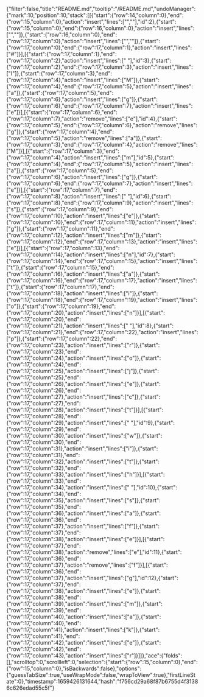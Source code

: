 {"filter":false,"title":"README.md","tooltip":"/README.md","undoManager":{"mark":10,"position":10,"stack":[[{"start":{"row":14,"column":0},"end":{"row":15,"column":0},"action":"insert","lines":["",""],"id":2},{"start":{"row":15,"column":0},"end":{"row":16,"column":0},"action":"insert","lines":["",""]},{"start":{"row":16,"column":0},"end":{"row":17,"column":0},"action":"insert","lines":["",""]},{"start":{"row":17,"column":0},"end":{"row":17,"column":1},"action":"insert","lines":["#"]}],[{"start":{"row":17,"column":1},"end":{"row":17,"column":2},"action":"insert","lines":[" "],"id":3},{"start":{"row":17,"column":2},"end":{"row":17,"column":3},"action":"insert","lines":["I"]},{"start":{"row":17,"column":3},"end":{"row":17,"column":4},"action":"insert","lines":["M"]},{"start":{"row":17,"column":4},"end":{"row":17,"column":5},"action":"insert","lines":["a"]},{"start":{"row":17,"column":5},"end":{"row":17,"column":6},"action":"insert","lines":["g"]},{"start":{"row":17,"column":6},"end":{"row":17,"column":7},"action":"insert","lines":["e"]}],[{"start":{"row":17,"column":6},"end":{"row":17,"column":7},"action":"remove","lines":["e"],"id":4},{"start":{"row":17,"column":5},"end":{"row":17,"column":6},"action":"remove","lines":["g"]},{"start":{"row":17,"column":4},"end":{"row":17,"column":5},"action":"remove","lines":["a"]},{"start":{"row":17,"column":3},"end":{"row":17,"column":4},"action":"remove","lines":["M"]}],[{"start":{"row":17,"column":3},"end":{"row":17,"column":4},"action":"insert","lines":["m"],"id":5},{"start":{"row":17,"column":4},"end":{"row":17,"column":5},"action":"insert","lines":["a"]},{"start":{"row":17,"column":5},"end":{"row":17,"column":6},"action":"insert","lines":["g"]},{"start":{"row":17,"column":6},"end":{"row":17,"column":7},"action":"insert","lines":["e"]}],[{"start":{"row":17,"column":7},"end":{"row":17,"column":8},"action":"insert","lines":[" "],"id":6},{"start":{"row":17,"column":8},"end":{"row":17,"column":9},"action":"insert","lines":["s"]},{"start":{"row":17,"column":9},"end":{"row":17,"column":10},"action":"insert","lines":["e"]},{"start":{"row":17,"column":10},"end":{"row":17,"column":11},"action":"insert","lines":["g"]},{"start":{"row":17,"column":11},"end":{"row":17,"column":12},"action":"insert","lines":["m"]},{"start":{"row":17,"column":12},"end":{"row":17,"column":13},"action":"insert","lines":["e"]}],[{"start":{"row":17,"column":13},"end":{"row":17,"column":14},"action":"insert","lines":["n"],"id":7},{"start":{"row":17,"column":14},"end":{"row":17,"column":15},"action":"insert","lines":["t"]},{"start":{"row":17,"column":15},"end":{"row":17,"column":16},"action":"insert","lines":["a"]},{"start":{"row":17,"column":16},"end":{"row":17,"column":17},"action":"insert","lines":["t"]},{"start":{"row":17,"column":17},"end":{"row":17,"column":18},"action":"insert","lines":["i"]},{"start":{"row":17,"column":18},"end":{"row":17,"column":19},"action":"insert","lines":["o"]},{"start":{"row":17,"column":19},"end":{"row":17,"column":20},"action":"insert","lines":["n"]}],[{"start":{"row":17,"column":20},"end":{"row":17,"column":21},"action":"insert","lines":[" "],"id":8},{"start":{"row":17,"column":21},"end":{"row":17,"column":22},"action":"insert","lines":["p"]},{"start":{"row":17,"column":22},"end":{"row":17,"column":23},"action":"insert","lines":["r"]},{"start":{"row":17,"column":23},"end":{"row":17,"column":24},"action":"insert","lines":["o"]},{"start":{"row":17,"column":24},"end":{"row":17,"column":25},"action":"insert","lines":["j"]},{"start":{"row":17,"column":25},"end":{"row":17,"column":26},"action":"insert","lines":["e"]},{"start":{"row":17,"column":26},"end":{"row":17,"column":27},"action":"insert","lines":["c"]},{"start":{"row":17,"column":27},"end":{"row":17,"column":28},"action":"insert","lines":["t"]}],[{"start":{"row":17,"column":28},"end":{"row":17,"column":29},"action":"insert","lines":[" "],"id":9},{"start":{"row":17,"column":29},"end":{"row":17,"column":30},"action":"insert","lines":["w"]},{"start":{"row":17,"column":30},"end":{"row":17,"column":31},"action":"insert","lines":["i"]},{"start":{"row":17,"column":31},"end":{"row":17,"column":32},"action":"insert","lines":["t"]},{"start":{"row":17,"column":32},"end":{"row":17,"column":33},"action":"insert","lines":["h"]}],[{"start":{"row":17,"column":33},"end":{"row":17,"column":34},"action":"insert","lines":[" "],"id":10},{"start":{"row":17,"column":34},"end":{"row":17,"column":35},"action":"insert","lines":["s"]},{"start":{"row":17,"column":35},"end":{"row":17,"column":36},"action":"insert","lines":["a"]},{"start":{"row":17,"column":36},"end":{"row":17,"column":37},"action":"insert","lines":["f"]},{"start":{"row":17,"column":37},"end":{"row":17,"column":38},"action":"insert","lines":["e"]}],[{"start":{"row":17,"column":37},"end":{"row":17,"column":38},"action":"remove","lines":["e"],"id":11},{"start":{"row":17,"column":36},"end":{"row":17,"column":37},"action":"remove","lines":["f"]}],[{"start":{"row":17,"column":36},"end":{"row":17,"column":37},"action":"insert","lines":["g"],"id":12},{"start":{"row":17,"column":37},"end":{"row":17,"column":38},"action":"insert","lines":["e"]},{"start":{"row":17,"column":38},"end":{"row":17,"column":39},"action":"insert","lines":["m"]},{"start":{"row":17,"column":39},"end":{"row":17,"column":40},"action":"insert","lines":["a"]},{"start":{"row":17,"column":40},"end":{"row":17,"column":41},"action":"insert","lines":["k"]},{"start":{"row":17,"column":41},"end":{"row":17,"column":42},"action":"insert","lines":["e"]},{"start":{"row":17,"column":42},"end":{"row":17,"column":43},"action":"insert","lines":["r"]}]]},"ace":{"folds":[],"scrolltop":0,"scrollleft":0,"selection":{"start":{"row":15,"column":0},"end":{"row":15,"column":0},"isBackwards":false},"options":{"guessTabSize":true,"useWrapMode":false,"wrapToView":true},"firstLineState":0},"timestamp":1659426131644,"hash":"f756cd29a68f87b6755d4f31386c626edad55c5f"}